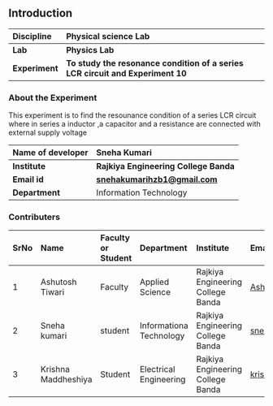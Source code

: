 ## Introduction


<b>Discipline | <b>Physical science Lab
:--|:--|
<b> Lab | <b> Physics Lab
<b> Experiment|     <b> To study the resonance condition of a series LCR circuit and Experiment 10

### About the Experiment 

This experiment is to find the resounance condition of a series LCR circuit where in series a inductor ,a capacitor and a resistance are 
connected with external supply voltage 

<b>Name of developer  | <b>Sneha Kumari 
:--|:--|
<b> Institute | <b> Rajkiya Engineering College Banda
<b> Email id|     <b> snehakumarihzb1@gmail.com  
<b> Department |  Information Technology

### Contributers 

SrNo | Name | Faculty or Student | Department| Institute | Email id
:--|:--|:--|:--|:--|:--|
1 | Ashutosh Tiwari | Faculty  | Applied Science |Rajkiya Engineering College Banda   | Ashutosh.tiwari@recbanda.ac.in
2 | Sneha kumari | student  | Informationa Technology |Rajkiya Engineering College Banda   | snehakumarihzb1@gmail.com 
3 | Krishna Maddheshiya | Student| Electrical Engineering| Rajkiya Engineering College Banda |krishna70680@gmail.com
